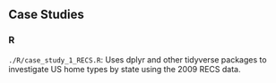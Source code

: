 ## Case Studies

### R
 `./R/case_study_1_RECS.R`: 
  Uses dplyr and other tidyverse packages to investigate 
  US home types by state using the 2009 RECS data.

